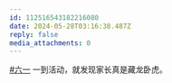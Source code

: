 ```yaml
---
id: 112516543182216080
date: 2024-05-28T03:16:38.487Z
reply: false
media_attachments: 0
---
```


[#六一](https://e5n.cc/tags/%E5%85%AD%E4%B8%80) 一到活动，就发现家长真是藏龙卧虎。

